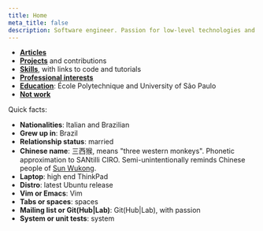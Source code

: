 ```yaml
---
title: Home
meta_title: false
description: Software engineer. Passion for low-level technologies and educational applications.
---
```


- [**Articles**](articles)
- [**Projects**](projects) and contributions
- [**Skills**](skills), with links to code and tutorials
- [**Professional interests**](interests)
- [**Education**](education): École Polytechnique and University of São Paulo
- [**Not work**](not-work/)

Quick facts:

- **Nationalities**: Italian and Brazilian
- **Grew up in**: Brazil
- **Relationship status**: married
- **Chinese name**: 三西猴, means "three western monkeys". Phonetic approximation to SANtilli CIRO. Semi-unintentionally reminds Chinese people of [Sun Wukong](https://en.wikipedia.org/wiki/Sun_Wukong).
- **Laptop**: high end ThinkPad
- **Distro**: latest Ubuntu release
- **Vim or Emacs**: Vim
- **Tabs or spaces**: spaces
- **Mailing list or Git(Hub\|Lab)**: Git(Hub\|Lab), with passion
- **System or unit tests**: system
